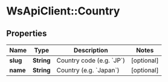 # WsApiClient::Country

## Properties
Name | Type | Description | Notes
------------ | ------------- | ------------- | -------------
**slug** | **String** | Country code (e.g. &#x60;JP&#x60;) | [optional] 
**name** | **String** | Country (e.g. &#x60;Japan&#x60;) | [optional] 



